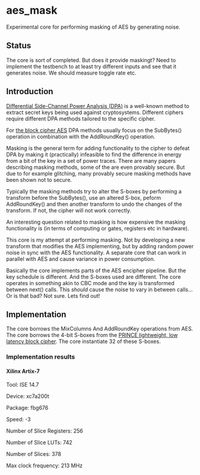 # aes_mask
Experimental core for performing masking of AES by generating noise.

## Status
The core is sort of completed. But does it provide maskingt?
Need to implement the testbench to at least try different inputs and see
that it generates noise. We should measure toggle rate etc.



## Introduction
[Differential Side-Channel Power Analysis
(DPA)](https://en.wikipedia.org/wiki/Power_analysis#Differential_power_analysis)
is a well-known method to extract secret keys being used against
cryptosystems. Different ciphers require different DPA methods tailored
to the specific cipher.

For [the block cipher AES](https://csrc.nist.gov/publications/detail/fips/197/final) DPA
methods usually focus on the SubBytes() operation in combination with
the AddRoundKey() operation.

Masking is the general term for adding functionality to the cipher to
defeat DPA by making it (practically) infeasible to find the difference
in energy from a bit of the key in a set of power traces. There are many
papers describing masking methods, some of the are even provably
secure. But due to for example glitching, many provably secure masking
methods have been shown not to secure.

Typically the masking methods try to alter the S-boxes by performing a
transform before the SubBytes(), use an altered S-box, peform
AddRoundKey() and then another transform to undo the changes of the
transform. If not, the cipher will not work correctly.

An interesting question related to masking is how expensive the masking
functionality is (in terms of computing or gates, registers etc in
hardware).

This core is my attempt at performing masking. Not by developing a new
transform that modifies the AES implementing, but by adding random power
noise in sync with the AES functionality. A separate core that can work
in parallel with AES and cause variance in power consumption.

Basically the core implements parts of the AES encipher pipeline. But
the key schedule is different. And the S-boxes used are different. The
core operates in something akin to CBC mode and the key is transformed
between next() calls. This *should* cause the noise to vary in between
calls... Or is that bad? Not sure. Lets find out!


## Implementation
The core borrows the MixColumns And AddRoundKey operations from AES. The
core borrows the 4-bit S-boxes from the [PRINCE lightweight, low latency
block cipher](https://eprint.iacr.org/2012/529.pdf). The core
instantiate 32 of these S-boxes.


### Implementation results
#### Xilinx Artix-7
Tool: ISE 14.7

Device: xc7a200t

Package: fbg676

Speed: -3

Number of Slice Registers: 256

Number of Slice LUTs: 742

Number of Slices: 378

Max clock frequency: 213 MHz

